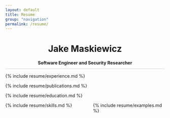 ```yaml
---
layout: default
title: Resume
group: "navigation"
permalink: /resume/
---
```

<div style="text-align: center; border-bottom: 1px solid #ccc; padding-bottom:10px; margin-bottom: 10px;">
<h1 style="clear:both;">Jake Maskiewicz</h1>
<strong>Software Engineer and Security Researcher</strong>
</div>

{% include resume/experience.md %}

{% include resume/publications.md %}

{% include resume/education.md %}

<div style="float:left; width:45%;">
{% include resume/skills.md %}
</div>

<div style="float:right; width: 45%;">
{% include resume/examples.md %}
</div>

<br style="clear:both;">
